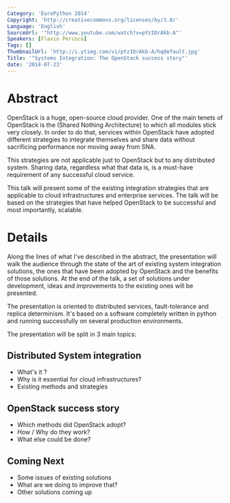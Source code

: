```yaml
---
Category: 'EuroPython 2014'
Copyright: 'http://creativecommons.org/licenses/by/3.0/'
Language: 'English'
SourceUrl: '"http://www.youtube.com/watch?v=pYzIOrAkb-A"'
Speakers: [Flavio Percoco]
Tags: []
ThumbnailUrl: 'http://i.ytimg.com/vi/pYzIOrAkb-A/hqdefault.jpg'
Title: '"Systems Integration: The OpenStack success story"'
date: '2014-07-23'
---
```

Abstract
=======

OpenStack is a huge, open-source cloud provider. One of the main tenets of OpenStack is the (Shared Nothing Architecture) to which all modules stick very closely. In order to do that, services within OpenStack have adopted different strategies to integrate themselves and share data without sacrificing performance nor moving away from SNA.

This strategies are not applicable just to OpenStack but to any distributed system. Sharing data, regardless what that data is, is a must-have requirement of any successful cloud service.

This talk will present some of the existing integration strategies that are applicable to cloud infrastructures and enterprise services. The talk will be based on the strategies that have helped OpenStack to be successful and most importantly, scalable.

Details
======

Along the lines of what I've described in the abstract, the presentation will walk the audience through the state of the art of existing system integration solutions, the ones that have been adopted by OpenStack and the benefits of those solutions. At the end of the talk, a set of solutions under development, ideas and improvements to the existing ones will be presented.

The presentation is oriented to distributed services, fault-tolerance and replica determinism. It's based on a software completely written in python and running successfully on several production environments.

The presentation will be split in 3 main topics:

Distributed System integration
-----------------------------------

* What's it ?
* Why is it essential for cloud infrastructures?
* Existing methods and strategies

OpenStack success story
----------------------------

* Which methods did OpenStack adopt?
* How / Why do they work?
* What else could be done?

Coming Next
---------------

* Some issues of existing solutions
* What are we doing to improve that?
* Other solutions coming up